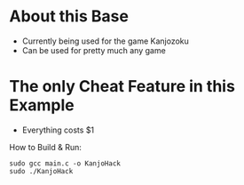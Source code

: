 # About this Base
- Currently being used for the game Kanjozoku 
- Can be used for pretty much any game

# The only Cheat Feature in this Example
- Everything costs $1

How to Build & Run:
  
    sudo gcc main.c -o KanjoHack
    sudo ./KanjoHack
